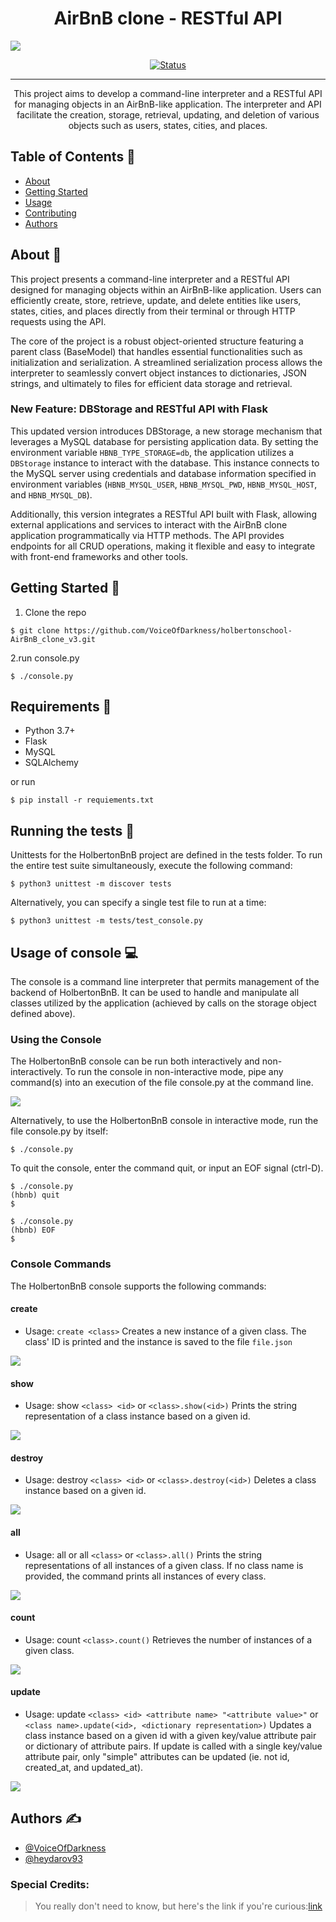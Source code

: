 <p align="center">
 <h1 align="center"> AirBnB clone - RESTful API </h1>
 <a href="" rel="noopener">
 <img src="https://github.com/bdbaraban/AirBnB_clone_v2/raw/master/assets/hbnb_logo.png">

<div align="center">

[![Status](https://img.shields.io/badge/status-active-success.svg)]()

</div>

---

<p align="center"> This project aims to develop a command-line interpreter and a RESTful API for managing objects in an AirBnB-like application. The interpreter and API facilitate the creation, storage, retrieval, updating, and deletion of various objects such as users, states, cities, and places.
    <br> 
</p>

## Table of Contents 📝

- [About](#about)
- [Getting Started](#getting_started)
- [Usage](#usage)
- [Contributing](../CONTRIBUTING.md)
- [Authors](#authors)

## About <a name = "about"></a> 🧐

This project presents a command-line interpreter and a RESTful API designed for managing objects within an AirBnB-like application. Users can efficiently create, store, retrieve, update, and delete entities like users, states, cities, and places directly from their terminal or through HTTP requests using the API.

The core of the project is a robust object-oriented structure featuring a parent class (BaseModel) that handles essential functionalities such as initialization and serialization. A streamlined serialization process allows the interpreter to seamlessly convert object instances to dictionaries, JSON strings, and ultimately to files for efficient data storage and retrieval.

### New Feature: DBStorage and RESTful API with Flask

This updated version introduces DBStorage, a new storage mechanism that leverages a MySQL database for persisting application data. By setting the environment variable `HBNB_TYPE_STORAGE=db`, the application utilizes a `DBStorage` instance to interact with the database. This instance connects to the MySQL server using credentials and database information specified in environment variables (`HBNB_MYSQL_USER`, `HBNB_MYSQL_PWD`, `HBNB_MYSQL_HOST`, and `HBNB_MYSQL_DB`).

Additionally, this version integrates a RESTful API built with Flask, allowing external applications and services to interact with the AirBnB clone application programmatically via HTTP methods. The API provides endpoints for all CRUD operations, making it flexible and easy to integrate with front-end frameworks and other tools.

## Getting Started <a name = "getting_started"></a> 🏁

1. Clone the repo



```
$ git clone https://github.com/VoiceOfDarkness/holbertonschool-AirBnB_clone_v3.git

```

2.run console.py

```
$ ./console.py
```

## Requirements 📃

- Python 3.7+
- Flask
- MySQL
- SQLAlchemy

or run 
```
$ pip install -r requiements.txt
```

## Running the tests <a name = "tests"></a> 🔧

Unittests for the HolbertonBnB project are defined in the tests folder. To run the entire test suite simultaneously, execute the following command:



```
$ python3 unittest -m discover tests
```

Alternatively, you can specify a single test file to run at a time:

```
$ python3 unittest -m tests/test_console.py
```

## Usage of console <a name="usage"></a> 💻

The console is a command line interpreter that permits management of the backend of HolbertonBnB. It can be used to handle and manipulate all classes utilized by the application (achieved by calls on the storage object defined above).

### Using the Console

The HolbertonBnB console can be run both interactively and non-interactively. To run the console in non-interactive mode, pipe any command(s) into an execution of the file console.py at the command line.

![](https://github.com/VoiceOfDarkness/holbertonschool-AirBnB_clone/blob/main/assets/help.gif?raw=true)

Alternatively, to use the HolbertonBnB console in interactive mode, run the file console.py by itself:

```
$ ./console.py
```

To quit the console, enter the command quit, or input an EOF signal (ctrl-D).

```
$ ./console.py
(hbnb) quit
$
```

```
$ ./console.py
(hbnb) EOF
$
```

### Console Commands

The HolbertonBnB console supports the following commands:

#### create

- Usage: `create <class>`
  Creates a new instance of a given class. The class' ID is printed and the instance is saved to the file `file.json`

![](https://github.com/VoiceOfDarkness/holbertonschool-AirBnB_clone/blob/main/assets/create.gif?raw=true)

#### show

- Usage: show `<class> <id>` or `<class>.show(<id>)`
  Prints the string representation of a class instance based on a given id.

![](https://github.com/VoiceOfDarkness/holbertonschool-AirBnB_clone/blob/main/assets/show.gif?raw=true)

#### destroy

- Usage: destroy `<class> <id>` or `<class>.destroy(<id>)`
  Deletes a class instance based on a given id.

![](https://github.com/VoiceOfDarkness/holbertonschool-AirBnB_clone/blob/main/assets/destory.gif?raw=true)

#### all

- Usage: all or all `<class>` or `<class>.all()`
  Prints the string representations of all instances of a given class. If no class name is provided, the command prints all instances of every class.

![](https://github.com/VoiceOfDarkness/holbertonschool-AirBnB_clone/blob/main/assets/all.gif?raw=true)

#### count

- Usage: count `<class>.count()`
  Retrieves the number of instances of a given class.

![](https://github.com/VoiceOfDarkness/holbertonschool-AirBnB_clone/blob/main/assets/count.gif?raw=true)

#### update

- Usage: update `<class> <id> <attribute name> "<attribute value>"` or `<class name>.update(<id>, <dictionary representation>)`
  Updates a class instance based on a given id with a given key/value attribute pair or dictionary of attribute pairs. If update is called with a single key/value attribute pair, only "simple" attributes can be updated (ie. not id, created_at, and updated_at).

![](https://github.com/VoiceOfDarkness/holbertonschool-AirBnB_clone/blob/main/assets/update.gif?raw=true)

## Authors <a name = "authors"></a> ✍️

- [@VoiceOfDarkness](https://github.com/VoiceOfDarkness)
- [@heydarov93](https://github.com/heydarov93)

### Special Credits:

> You really don't need to know, but here's the link if you're curious:[link](https://www.youtube.com/watch?v=BJ1ctMVMTK0)
